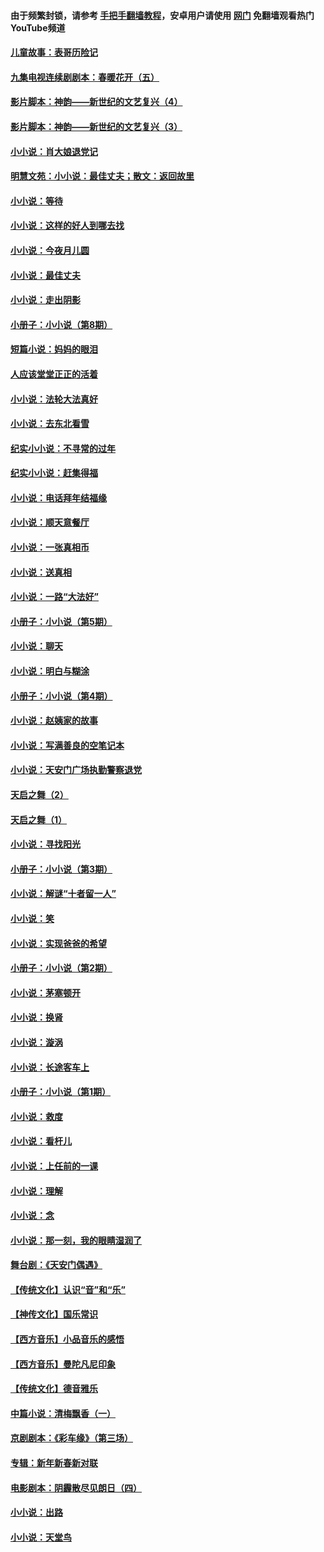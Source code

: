#### 由于频繁封锁，请参考 [手把手翻墙教程](https://github.com/gfw-breaker/guides/wiki/)，安卓用户请使用 [网门](https://github.com/gfw-breaker/nogfw/blob/master/dl.md?t=05011500) 免翻墙观看热门YouTube频道 

#### [儿童故事：表哥历险记](../pages/328/383535.md?t=05011500) 

#### [九集电视连续剧剧本：春暖花开（五）](../pages/328/275919.md?t=05011500) 

#### [影片脚本：神韵——新世纪的文艺复兴（4）](../pages/328/266089.md?t=05011500) 

#### [影片脚本：神韵——新世纪的文艺复兴（3）](../pages/328/266087.md?t=05011500) 

#### [小小说：肖大娘退党记](../pages/328/239807.md?t=05011500) 

#### [明慧文苑：小小说：最佳丈夫；散文：返回故里](../pages/328/3439.md?t=05011500) 

#### [小小说：等待](../pages/328/223927.md?t=05011500) 

#### [小小说：这样的好人到哪去找](../pages/328/209396.md?t=05011500) 

#### [小小说：今夜月儿圆](../pages/328/193588.md?t=05011500) 

#### [小小说：最佳丈夫](../pages/328/190938.md?t=05011500) 

#### [小小说：走出阴影](../pages/328/190744.md?t=05011500) 

#### [小册子：小小说（第8期）](../pages/328/188202.md?t=05011500) 

#### [短篇小说：妈妈的眼泪](../pages/328/187712.md?t=05011500) 

#### [人应该堂堂正正的活着](../pages/328/182430.md?t=05011500) 

#### [小小说：法轮大法真好](../pages/328/174669.md?t=05011500) 

#### [小小说：去东北看雪](../pages/328/173882.md?t=05011500) 

#### [纪实小小说：不寻常的过年](../pages/328/173187.md?t=05011500) 

#### [纪实小小说：赶集得福](../pages/328/172652.md?t=05011500) 

#### [小小说：电话拜年结福缘](../pages/328/172533.md?t=05011500) 

#### [小小说：顺天意餐厅](../pages/328/170182.md?t=05011500) 

#### [小小说：一张真相币](../pages/328/169410.md?t=05011500) 

#### [小小说：送真相](../pages/328/166713.md?t=05011500) 

#### [小小说：一路“大法好”](../pages/328/162016.md?t=05011500) 

#### [小册子：小小说（第5期）](../pages/328/161131.md?t=05011500) 

#### [小小说：聊天](../pages/328/159640.md?t=05011500) 

#### [小小说：明白与糊涂](../pages/328/158101.md?t=05011500) 

#### [小册子：小小说（第4期）](../pages/328/158006.md?t=05011500) 

#### [小小说：赵姨家的故事](../pages/328/157843.md?t=05011500) 

#### [小小说：写满善良的空笔记本](../pages/328/157382.md?t=05011500) 

#### [小小说：天安门广场执勤警察退党](../pages/328/156982.md?t=05011500) 

#### [天启之舞（2）](../pages/328/153440.md?t=05011500) 

#### [天启之舞（1）](../pages/328/153439.md?t=05011500) 

#### [小小说：寻找阳光](../pages/328/153065.md?t=05011500) 

#### [小册子：小小说（第3期）](../pages/328/151715.md?t=05011500) 

#### [小小说：解谜“十者留一人”](../pages/328/148967.md?t=05011500) 

#### [小小说：笑](../pages/328/148905.md?t=05011500) 

#### [小小说：实现爸爸的希望](../pages/328/148096.md?t=05011500) 

#### [小册子：小小说（第2期）](../pages/328/147214.md?t=05011500) 

#### [小小说：茅塞顿开](../pages/328/147030.md?t=05011500) 

#### [小小说：换肾](../pages/328/146770.md?t=05011500) 

#### [小小说：漩涡](../pages/328/146683.md?t=05011500) 

#### [小小说：长途客车上](../pages/328/145076.md?t=05011500) 

#### [小册子：小小说（第1期）](../pages/328/143963.md?t=05011500) 

#### [小小说：救度](../pages/328/143927.md?t=05011500) 

#### [小小说：看杆儿](../pages/328/142137.md?t=05011500) 

#### [小小说：上任前的一课](../pages/328/140808.md?t=05011500) 

#### [小小说：理解](../pages/328/140476.md?t=05011500) 

#### [小小说：念](../pages/328/139513.md?t=05011500) 

#### [小小说：那一刻，我的眼睛湿润了](../pages/328/138476.md?t=05011500) 

#### [舞台剧：《天安门偶遇》](../pages/328/117155.md?t=05011500) 

#### [【传统文化】认识“音”和“乐”](../pages/328/108667.md?t=05011500) 

#### [【神传文化】国乐常识](../pages/328/104225.md?t=05011500) 

#### [【西方音乐】小品音乐的感悟](../pages/328/102924.md?t=05011500) 

#### [【西方音乐】曼陀凡尼印象](../pages/328/102922.md?t=05011500) 

#### [【传统文化】德音雅乐](../pages/328/102923.md?t=05011500) 

#### [中篇小说：清梅飘香（一）](../pages/328/101058.md?t=05011500) 

#### [京剧剧本：《彩车缘》（第三场）](../pages/328/96434.md?t=05011500) 

#### [专辑：新年新春新对联](../pages/328/94991.md?t=05011500) 

#### [电影剧本：阴霾散尽见朗日（四）](../pages/328/87081.md?t=05011500) 

#### [小小说：出路](../pages/328/84848.md?t=05011500) 

#### [小小说：天堂鸟](../pages/328/83084.md?t=05011500) 


